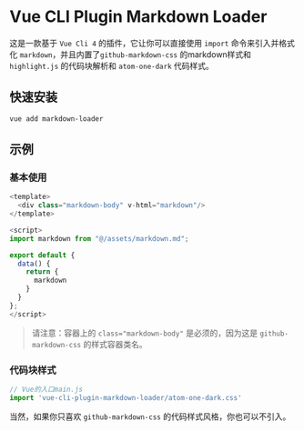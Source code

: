 # Vue CLI Plugin Markdown Loader

这是一款基于 `Vue Cli 4` 的插件，它让你可以直接使用 `import` 命令来引入并格式化 `markdown`，并且内置了`github-markdown-css` 的markdown样式和 `highlight.js` 的代码块解析和 `atom-one-dark` 代码样式。

## 快速安装

```bash
vue add markdown-loader
```

## 示例

### 基本使用
```javascript
<template>
  <div class="markdown-body" v-html="markdown"/>
</template>

<script>
import markdown from "@/assets/markdown.md";

export default {
  data() {
    return {
      markdown
    }
  }
};
</script>
```

>请注意：容器上的 `class="markdown-body"` 是必须的，因为这是 `github-markdown-css` 的样式容器类名。

### 代码块样式

```javascript
// Vue的入口main.js
import 'vue-cli-plugin-markdown-loader/atom-one-dark.css'
```

当然，如果你只喜欢 `github-markdown-css` 的代码样式风格，你也可以不引入。